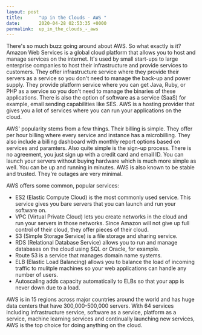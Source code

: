 ```yaml
---
layout: post
title:      "Up in the Clouds - AWS "
date:       2020-04-28 02:53:35 +0000
permalink:  up_in_the_clouds_-_aws
---
```



There's so much buzz going around about AWS. So what exactly is it? Amazon Web Services is a global cloud platform that allows you to host and manage services on the internet. It's used by small start-ups to large enterprise companies to host their infrastructure and provide services to customers. They offer infrastructure service where they provide their servers as a service so you don't need to manage the back-up and power supply. They provide platform service where you can get Java, Ruby, or PHP as a service so you don't need to manage the binaries of these applications. There is also the option of software as a service (SaaS) for example, email sending capabilities like SES. AWS is a hosting provider that gives you a lot of services where you can run your applications on the cloud.

AWS' popularity stems from a few things. Their billing is simple. They offer per hour billing where every service and instance has a microbilling. They also include a billing dashboard with monthly report options based on services and paramters. Also quite simple is the sign-up process. There is no agreement, you just sign up with a credit card and email ID. You can launch your servers without buying hardware which is much more simple as well. You can be up and running in minutes. AWS is also known to be stable and trusted. They're outages are very minimal.

AWS offers some common, popular services: 
* ES2 (Elastic Compute Cloud) is the most commonly used service. This service gives you bare servers that you can launch and run your software on.
* VPC (Virtual Private Cloud) lets you create networks in the cloud and run your servers in those networks. Since Amazon will not give up full control of their cloud, they offer pieces of their cloud. 
* S3 (Simple Storage Service) is a file storage and sharing service.
* RDS (Relational Database Service) allows you to run and manage databases on the cloud using SQL or Oracle, for example. 
* Route 53 is a service that manages domain name systems.
* ELB (Elastic Load Balancing) allows you to balance the load of incoming traffic to mulitple machines so your web applications can handle any number of users.
* Autoscaling adds capacity automatically to ELBs so that your app is never down due to a load.

AWS is in 15 regions across major countries around the world and has huge data centers that have 300,000-500,000 servers. With 64 services including infrastructure service, software as a service, platform as a service, machine learning services and continually launching new services, AWS is the top choice for doing anything on the cloud.


